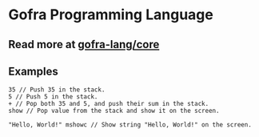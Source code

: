 # Gofra Programming Language
## Read more at [gofra-lang/core](https://github.com/gofra-lang/core)

## Examples
```
35 // Push 35 in the stack.
5 // Push 5 in the stack.
+ // Pop both 35 and 5, and push their sum in the stack.
show // Pop value from the stack and show it on the screen.
```
```
"Hello, World!" mshowc // Show string "Hello, World!" on the screen.
```
